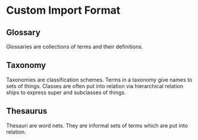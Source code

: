 # Custom Import Format

## Glossary
<!--{
  "uri": "https://my.org/vocabulary/#glossary",
  "aliases": "Vocabulary"
}-->
Glossaries are collections of terms and their definitions.

## Taxonomy
<!--{
  "uri": "https://my.org/vocabulary/#taxonomy"
}-->
Taxonomies are classification schemes. Terms in a taxonomy give names to sets of things. Classes are often put into relation via hierarchical relation ships to express super and subclasses of things.

## Thesaurus
<!--{
  "uri": "https://my.org/vocabulary/#thesaurus"
}-->
Thesauri are word nets. They are informal sets of terms which are put into relation.
